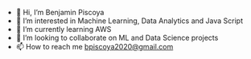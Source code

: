 - 👋 Hi, I’m Benjamin Piscoya
- 👀 I’m interested in Machine Learning, Data Analytics and Java Script
- 🌱 I’m currently learning AWS
- 💞️ I’m looking to collaborate on ML and Data Science projects
- 📫 How to reach me bpiscoya2020@gmail.com

<!---
benwalkers/benwalkers is a ✨ special ✨ repository because its `README.md` (this file) appears on your GitHub profile.
You can click the Preview link to take a look at your changes.
--->

